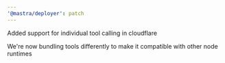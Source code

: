 ```yaml
---
'@mastra/deployer': patch
---
```


Added support for individual tool calling in cloudflare

We're now bundling tools differently to make it compatible with other node runtimes